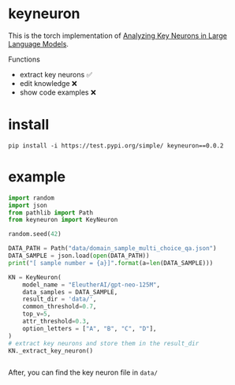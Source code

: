 # keyneuron
This is the torch implementation of [Analyzing Key Neurons in Large Language Models](https://arxiv.org/pdf/2406.10868).

Functions
* extract key neurons ✅
* edit knowledge ❌
* show code examples ❌

# install
```
pip install -i https://test.pypi.org/simple/ keyneuron==0.0.2
```

# example

```python
import random
import json
from pathlib import Path
from keyneuron import KeyNeuron

random.seed(42)

DATA_PATH = Path("data/domain_sample_multi_choice_qa.json")
DATA_SAMPLE = json.load(open(DATA_PATH))
print("[ sample number = {a}]".format(a=len(DATA_SAMPLE)))

KN = KeyNeuron(
    model_name = "EleutherAI/gpt-neo-125M",
    data_samples = DATA_SAMPLE,
    result_dir = 'data/',
    common_threshold=0.7,
    top_v=5, 
    attr_threshold=0.3,
    option_letters = ["A", "B", "C", "D"],
)
# extract key neurons and store them in the result_dir
KN._extract_key_neuron()



```
After, you can find the key neuron file in `data/`
